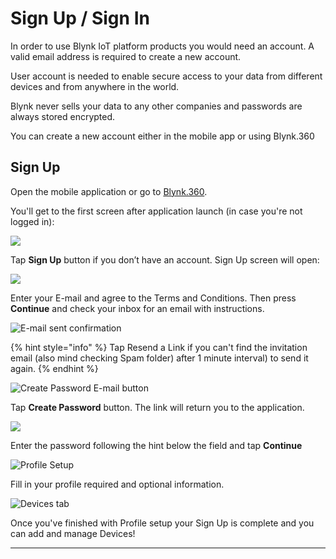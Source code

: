# Sign Up / Sign In

In order to use Blynk IoT platform products you would need an account. A valid email address is required to create a new account. 

User account is needed to enable secure access to your data from different devices and from anywhere in the world.

Blynk never sells your data to any other companies and passwords are always stored encrypted. 

You can create a new account either in the mobile app or using Blynk.360

## **Sign Up**

Open the mobile application or go to [Blynk.360](https://blynk.cloud).

You'll get to the first screen after application launch \(in case you're not logged in\):

![](../.gitbook/assets/log-in-screen.png)

Tap **Sign Up** button if you don’t have an account. Sign Up screen will open:

![](../.gitbook/assets/sign-up.png)

Enter your E-mail and agree to the Terms and Conditions. Then press **Continue** and check your inbox for an email with instructions.

![E-mail sent confirmation](../.gitbook/assets/success-screen.png)

{% hint style="info" %}
Tap Resend a Link if you can't find the invitation email \(also mind checking Spam folder\) after 1 minute interval\) to send it again.
{% endhint %}

![Create Password E-mail button](../.gitbook/assets/create_password.png)

Tap **Create Password** button. The link will return you to the application.

![](../.gitbook/assets/enter-password.png)

Enter the password following the hint below the field and tap **Continue**

![Profile Setup](../.gitbook/assets/profile.png)

Fill in your profile required and optional information.

![Devices tab](../.gitbook/assets/empty-state-screen%20%281%29.png)

Once you've finished with Profile setup your Sign Up is complete and you can add and manage Devices!

  
****  


